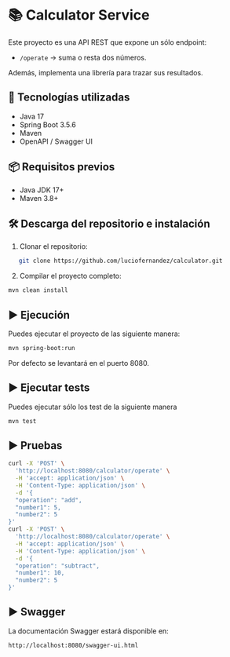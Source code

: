 
# 📚 Calculator Service

Este proyecto es una API REST que expone un sólo endpoint:

- `/operate` → suma o resta dos números.  

Además, implementa una librería para trazar sus resultados.

## 🚀 Tecnologías utilizadas

- Java 17
- Spring Boot 3.5.6
- Maven
- OpenAPI / Swagger UI

## 📦 Requisitos previos

- Java JDK 17+
- Maven 3.8+

## 🛠️ Descarga del repositorio e instalación

1. Clonar el repositorio:
   
```bash
   git clone https://github.com/luciofernandez/calculator.git
```
 
2. Compilar el proyecto completo:

```bash
mvn clean install
```
   

## ▶️ Ejecución

Puedes ejecutar el proyecto de las siguiente manera:

```bash
mvn spring-boot:run
```

Por defecto se levantará en el puerto 8080.

## ▶️ Ejecutar tests

Puedes ejecutar sólo los test de la siguiente manera

```bash
mvn test
```

## ▶️ Pruebas

```bash
curl -X 'POST' \
  'http://localhost:8080/calculator/operate' \
  -H 'accept: application/json' \
  -H 'Content-Type: application/json' \
  -d '{
  "operation": "add",
  "number1": 5,
  "number2": 5
}'
curl -X 'POST' \
  'http://localhost:8080/calculator/operate' \
  -H 'accept: application/json' \
  -H 'Content-Type: application/json' \
  -d '{
  "operation": "subtract",
  "number1": 10,
  "number2": 5
}'
```

## ▶️ Swagger

La documentación Swagger estará disponible en:

```bash
http://localhost:8080/swagger-ui.html
```
